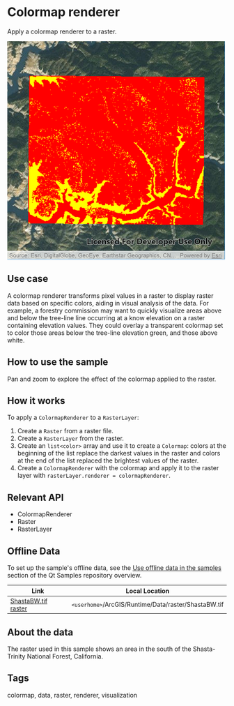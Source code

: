 # Colormap renderer

Apply a colormap renderer to a raster.

![](screenshot.png)

## Use case

A colormap renderer transforms pixel values in a raster to display raster data based on specific colors, aiding in visual analysis of the data. For example, a forestry commission may want to quickly visualize areas above and below the tree-line line occurring at a know elevation on a raster containing elevation values. They could overlay a transparent colormap set to color those areas below the tree-line elevation green, and those above white.

## How to use the sample

Pan and zoom to explore the effect of the colormap applied to the raster.

## How it works
To apply a `ColormapRenderer` to a `RasterLayer`:

1. Create a `Raster` from a raster file.
2. Create a `RasterLayer` from the raster.
3. Create an `list<color>` array and use it to create a `Colormap`: colors at the beginning of the list replace the darkest values in the raster and colors at the end of the list replaced the brightest values of the raster.
4. Create a `ColormapRenderer` with the colormap and apply it to the raster layer with `rasterLayer.renderer = colormapRenderer`.

## Relevant API

* ColormapRenderer
* Raster
* RasterLayer

## Offline Data

To set up the sample's offline data, see the [Use offline data in the samples](https://github.com/Esri/arcgis-runtime-samples-qt#use-offline-data-in-the-samples) section of the Qt Samples repository overview.

Link | Local Location
---------|-------|
|[ShastaBW.tif raster](https://www.arcgis.com/home/item.html?id=cc68728b5904403ba637e1f1cd2995ae)| `<userhome>`/ArcGIS/Runtime/Data/raster/ShastaBW.tif |

## About the data

The raster used in this sample shows an area in the south of the Shasta-Trinity National Forest, California.

## Tags

colormap, data, raster, renderer, visualization
